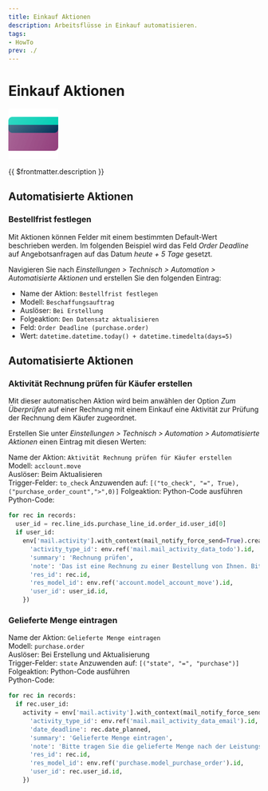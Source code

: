 ```yaml
---
title: Einkauf Aktionen
description: Arbeitsflüsse in Einkauf automatisieren.
tags:
- HowTo
prev: ./
---
```

# Einkauf Aktionen
![icons_odoo_purchase](attachments/icons_odoo_purchase.png)

{{ $frontmatter.description }}

## Automatisierte Aktionen

### Bestellfrist festlegen

Mit Aktionen können Felder mit einem bestimmten Default-Wert beschrieben werden. Im folgenden Beispiel wird das Feld *Order Deadline* auf Angebotsanfragen auf das Datum *heute + 5 Tage* gesetzt.

Navigieren Sie nach *Einstellungen > Technisch > Automation > Automatisierte Aktionen* und erstellen Sie den folgenden Eintrag:

* Name der Aktion: `Bestellfrist festlegen`
* Modell: `Beschaffungsauftrag`
* Auslöser: `Bei Erstellung`
* Folgeaktion: `Den Datensatz aktualisieren`
* Feld: `Order Deadline (purchase.order)`
* Wert: `datetime.datetime.today() + datetime.timedelta(days=5)`

## Automatisierte Aktionen

### Aktivität Rechnung prüfen für Käufer erstellen

Mit dieser automatischen Aktion wird beim anwählen der Option *Zum Überprüfen* auf einer Rechnung mit einem Einkauf eine Aktivität zur Prüfung der Rechnung dem Käufer zugeordnet.

Erstellen Sie unter *Einstellungen > Technisch > Automation > Automatisierte Aktionen* einen Eintrag mit diesen Werten:

Name der Aktion: `Aktivität Rechnung prüfen für Käufer erstellen`\
Modell: `acclount.move`\
Auslöser: Beim Aktualisieren\
Trigger-Felder: `to_check`
Anzuwenden auf: `[("to_check", "=", True),("purchase_order_count",">",0)]`
Folgeaktion: Python-Code ausführen\
Python-Code:

```python
for rec in records:
  user_id = rec.line_ids.purchase_line_id.order_id.user_id[0]
  if user_id:
    env['mail.activity'].with_context(mail_notify_force_send=True).create({
      'activity_type_id': env.ref('mail.mail_activity_data_todo').id,
      'summary': 'Rechnung prüfen',
      'note': 'Das ist eine Rechnung zu einer Bestellung von Ihnen. Bitte überprüfen Sie die Rechnung und wählen Sie "Als geprüft markieren".',
      'res_id': rec.id,
      'res_model_id': env.ref('account.model_account_move').id,
      'user_id': user_id.id,
    })
```

### Gelieferte Menge eintragen

Name der Aktion: `Gelieferte Menge eintragen`\
Modell: `purchase.order`\
Auslöser: Bei Erstellung und Aktualisierung\
Trigger-Felder: `state`
Anzuwenden auf: `[("state", "=", "purchase")]`
Folgeaktion: Python-Code ausführen\
Python-Code:

```python
for rec in records:
  if rec.user_id:
    activity = env['mail.activity'].with_context(mail_notify_force_send=True).create({
      'activity_type_id': env.ref('mail.mail_activity_data_email').id,
      'date_deadline': rec.date_planned,
      'summary': 'Gelieferte Menge eintragen',
      'note': 'Bitte tragen Sie die gelieferte Menge nach der Leistungserbringung ein.',
      'res_id': rec.id,
      'res_model_id': env.ref('purchase.model_purchase_order').id,
      'user_id': rec.user_id.id,
    })
```